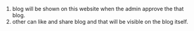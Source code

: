 1. blog will be shown on this website when the admin approve the that blog.
2. other can like and share blog and that will be visible on the blog itself.